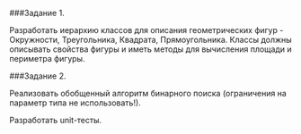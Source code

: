###Задание 1.

Разработать иерархию классов для описания геометрических фигур - Окружности, Треугольника, Квадрата,
Прямоугольника. Классы должны описывать свойства фигуры и иметь методы для вычисления площади и
периметра фигуры.

###Задание 2.

Реализовать обобщенный алгоритм бинарного поиска (ограничения на параметр типа не использовать!).

Разработать unit-тесты.
